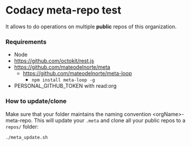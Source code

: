 # Codacy meta-repo test

It allows to do operations on multiple **public** repos of this organization.

### Requirements

* Node
* https://github.com/octokit/rest.js
* https://github.com/mateodelnorte/meta
  * https://github.com/mateodelnorte/meta-loop
    * `npm install meta-loop -g`
* PERSONAL_GITHUB_TOKEN with read:org

### How to update/clone

Make sure that your folder maintains the naming convention \<orgName\>-meta-repo.
This will update your `.meta` and clone all your public repos to a `repos/` folder:

`./meta_update.sh`
